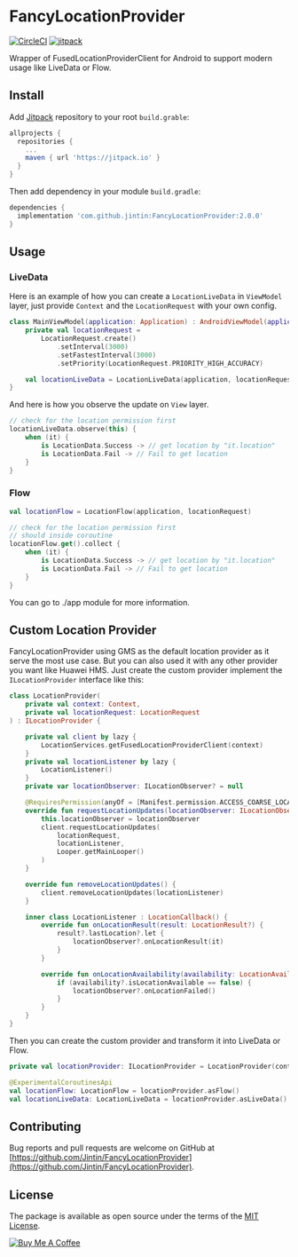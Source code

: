# FancyLocationProvider

[![CircleCI](https://circleci.com/gh/Jintin/FancyLocationProvider.svg?style=shield)](https://circleci.com/gh/Jintin/FancyLocationProvider)
[![jitpack](https://jitpack.io/v/Jintin/FancyLocationProvider.svg)](https://jitpack.io/#Jintin/FancyLocationProvider)

Wrapper of FusedLocationProviderClient for Android to support modern usage like LiveData or Flow.

## Install

Add [Jitpack](https://jitpack.io/) repository to your root `build.grable`:
```groovy
allprojects {
  repositories {
    ...
    maven { url 'https://jitpack.io' }
  }
}
```

Then add dependency in your module `build.gradle`:
```groovy
dependencies {
  implementation 'com.github.jintin:FancyLocationProvider:2.0.0'
}
```

## Usage

### LiveData
Here is an example of how you can create a `LocationLiveData` in `ViewModel` layer, just provide `Context` and the `LocationRequest` with your own config.
```kotlin
class MainViewModel(application: Application) : AndroidViewModel(application) {
    private val locationRequest =
        LocationRequest.create()
            .setInterval(3000)
            .setFastestInterval(3000)
            .setPriority(LocationRequest.PRIORITY_HIGH_ACCURACY)

    val locationLiveData = LocationLiveData(application, locationRequest)
}
```
And here is how you observe the update on `View` layer.
```kotlin
// check for the location permission first
locationLiveData.observe(this) {
    when (it) {
        is LocationData.Success -> // get location by "it.location"
        is LocationData.Fail -> // Fail to get location
    }
}

```

### Flow

```kotlin
val locationFlow = LocationFlow(application, locationRequest)

// check for the location permission first
// should inside coroutine
locationFlow.get().collect {
    when (it) {
        is LocationData.Success -> // get location by "it.location"
        is LocationData.Fail -> // Fail to get location
    }
}

```

You can go to ./app module for more information.

## Custom Location Provider
FancyLocationProvider using GMS as the default location provider as it serve the most use case.
But you can also used it with any other provider you want like Huawei HMS. Just create the custom provider implement the `ILocationProvider` interface like this:
```kotlin
class LocationProvider(
    private val context: Context,
    private val locationRequest: LocationRequest
) : ILocationProvider {

    private val client by lazy {
        LocationServices.getFusedLocationProviderClient(context)
    }
    private val locationListener by lazy {
        LocationListener()
    }
    private var locationObserver: ILocationObserver? = null

    @RequiresPermission(anyOf = [Manifest.permission.ACCESS_COARSE_LOCATION, Manifest.permission.ACCESS_FINE_LOCATION])
    override fun requestLocationUpdates(locationObserver: ILocationObserver) {
        this.locationObserver = locationObserver
        client.requestLocationUpdates(
            locationRequest,
            locationListener,
            Looper.getMainLooper()
        )
    }

    override fun removeLocationUpdates() {
        client.removeLocationUpdates(locationListener)
    }

    inner class LocationListener : LocationCallback() {
        override fun onLocationResult(result: LocationResult?) {
            result?.lastLocation?.let {
                locationObserver?.onLocationResult(it)
            }
        }

        override fun onLocationAvailability(availability: LocationAvailability?) {
            if (availability?.isLocationAvailable == false) {
                locationObserver?.onLocationFailed()
            }
        }
    }
}
```
Then you can create the custom provider and transform it into LiveData or Flow.
```kotlin
private val locationProvider: ILocationProvider = LocationProvider(context, locationRequest)

@ExperimentalCoroutinesApi
val locationFlow: LocationFlow = locationProvider.asFlow()
val locationLiveData: LocationLiveData = locationProvider.asLiveData()
```

## Contributing
Bug reports and pull requests are welcome on GitHub at [https://github.com/Jintin/FancyLocationProvider](https://github.com/Jintin/FancyLocationProvider).

## License
The package is available as open source under the terms of the [MIT License](http://opensource.org/licenses/MIT).

[![Buy Me A Coffee](https://www.buymeacoffee.com/assets/img/custom_images/orange_img.png)](https://www.buymeacoffee.com/jintin)

